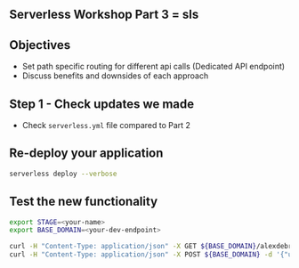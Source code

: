 ## Serverless Workshop Part 3 = sls
## Objectives
- Set path specific routing for different api calls (Dedicated API endpoint)
- Discuss benefits and downsides of each approach


## Step 1 - Check updates we made
- Check `serverless.yml` file compared to Part 2

## Re-deploy your application
```bash
serverless deploy --verbose
```

## Test the new functionality
```bash
export STAGE=<your-name>
export BASE_DOMAIN=<your-dev-endpoint>

curl -H "Content-Type: application/json" -X GET ${BASE_DOMAIN}/alexdebrie1
curl -H "Content-Type: application/json" -X POST ${BASE_DOMAIN} -d '{"userId": "alexdebrie1", "name": "Alex DeBrie"}'
```
